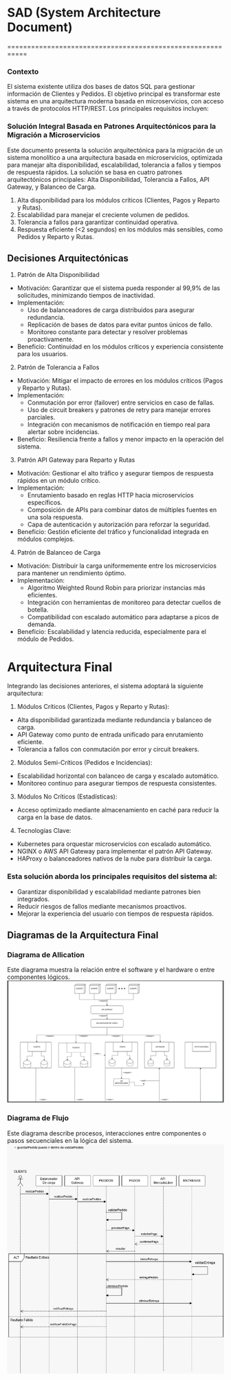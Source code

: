 # SAD (System Architecture Document)

===========================================================
### Contexto
El sistema existente utiliza dos bases de datos SQL para gestionar información de Clientes y Pedidos. El objetivo principal es transformar este sistema en una arquitectura moderna basada en microservicios, con acceso a través de protocolos HTTP/REST. Los principales requisitos incluyen:

### Solución Integral Basada en Patrones Arquitectónicos para la Migración a Microservicios
Este documento presenta la solución arquitectónica para la migración de un sistema monolítico a una arquitectura basada en microservicios, optimizada para manejar alta disponibilidad, escalabilidad, tolerancia a fallos y tiempos de respuesta rápidos. La solución se basa en cuatro patrones arquitectónicos principales: Alta Disponibilidad, Tolerancia a Fallos, API Gateway, y Balanceo de Carga.

1. Alta disponibilidad para los módulos críticos (Clientes, Pagos y Reparto y Rutas).
2. Escalabilidad para manejar el creciente volumen de pedidos.
3. Tolerancia a fallos para garantizar continuidad operativa.
4. Respuesta eficiente (<2 segundos) en los módulos más sensibles, como Pedidos y Reparto y Rutas.

## Decisiones Arquitectónicas
1. Patrón de Alta Disponibilidad
-   Motivación: Garantizar que el sistema pueda responder al 99,9% de las solicitudes, minimizando tiempos de inactividad.
-   Implementación:
    -   Uso de balanceadores de carga distribuidos para asegurar redundancia.
    -   Replicación de bases de datos para evitar puntos únicos de fallo.
    -   Monitoreo constante para detectar y resolver problemas proactivamente.
-   Beneficio: Continuidad en los módulos críticos y experiencia consistente para los usuarios.

2. Patrón de Tolerancia a Fallos
-   Motivación: Mitigar el impacto de errores en los módulos críticos (Pagos y Reparto y Rutas).
-   Implementación:
    -   Conmutación por error (failover) entre servicios en caso de fallas.
    -   Uso de circuit breakers y patrones de retry para manejar errores parciales.
    -   Integración con mecanismos de notificación en tiempo real para alertar sobre incidencias.
-   Beneficio: Resiliencia frente a fallos y menor impacto en la operación del sistema.

3. Patrón API Gateway para Reparto y Rutas
-   Motivación: Gestionar el alto tráfico y asegurar tiempos de respuesta rápidos en un módulo crítico.
-   Implementación:
    -   Enrutamiento basado en reglas HTTP hacia microservicios específicos.
    -   Composición de APIs para combinar datos de múltiples fuentes en una sola respuesta.
    -   Capa de autenticación y autorización para reforzar la seguridad.
-   Beneficio: Gestión eficiente del tráfico y funcionalidad integrada en módulos complejos.

4. Patrón de Balanceo de Carga
-   Motivación: Distribuir la carga uniformemente entre los microservicios para mantener un rendimiento óptimo.
-   Implementación:
    -   Algoritmo Weighted Round Robin para priorizar instancias más eficientes.
    -   Integración con herramientas de monitoreo para detectar cuellos de botella.
    -   Compatibilidad con escalado automático para adaptarse a picos de demanda.
-   Beneficio: Escalabilidad y latencia reducida, especialmente para el módulo de Pedidos.

# Arquitectura Final
Integrando las decisiones anteriores, el sistema adoptará la siguiente arquitectura:

1.  Módulos Críticos (Clientes, Pagos y Reparto y Rutas):

-   Alta disponibilidad garantizada mediante redundancia y balanceo de carga.
-   API Gateway como punto de entrada unificado para enrutamiento eficiente.
-   Tolerancia a fallos con conmutación por error y circuit breakers.

2.  Módulos Semi-Críticos (Pedidos e Incidencias):

-   Escalabilidad horizontal con balanceo de carga y escalado automático.
-   Monitoreo continuo para asegurar tiempos de respuesta consistentes.

3.  Módulos No Críticos (Estadísticas):

-   Acceso optimizado mediante almacenamiento en caché para reducir la carga en la base de datos.

4.  Tecnologías Clave:
-   Kubernetes para orquestar microservicios con escalado automático.
-   NGINX o AWS API Gateway para implementar el patrón API Gateway.
-   HAProxy o balanceadores nativos de la nube para distribuir la carga.

### Esta solución aborda los principales requisitos del sistema al:

-   Garantizar disponibilidad y escalabilidad mediante patrones bien integrados.
-   Reducir riesgos de fallos mediante mecanismos proactivos.
-   Mejorar la experiencia del usuario con tiempos de respuesta rápidos.

## Diagramas de la Arquitectura Final
### Diagrama de Allication 
Este diagrama muestra la relación entre el software y el hardware o entre componentes lógicos.
![Diagrama-de-Allocation](https://github.com/Adanzin/TPE_DISE-O/blob/827739b298f04260732ad4bb1d2b100a871cf75d/docs/imagenes/0004-Diagrama-de-Allocation-Final.png)

### Diagrama de Flujo
Este diagrama describe procesos, interacciones entre componentes o pasos secuenciales en la lógica del sistema. 
![Diagrama-de-Flujo](https://github.com/Adanzin/TPE_DISE-O/blob/827739b298f04260732ad4bb1d2b100a871cf75d/docs/imagenes/0004-Diagrama-de-Flujo.jpeg)
